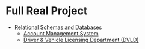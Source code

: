 # Full Real Project

- [Relational Schemas and Databases](RelationalSchemasAndDatabases)
    - [Account Management System](RelationalSchemasAndDatabases/AccountManagementSystem)
    - [Driver & Vehicle Licensing Department (DVLD)](RelationalSchemasAndDatabases/DriverAndVehicleLicenseDepartment)